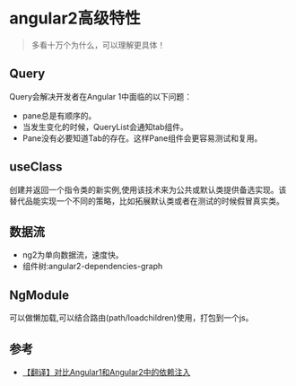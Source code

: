 # angular2高级特性
> 多看十万个为什么，可以理解更具体！

## Query
Query会解决开发者在Angular 1中面临的以下问题：
* pane总是有顺序的。
* 当发生变化的时候，QueryList会通知tab组件。
* Pane没有必要知道Tab的存在。这样Pane组件会更容易测试和复用。

## useClass
创建并返回一个指令类的新实例,使用该技术来为公共或默认类提供备选实现。该替代品能实现一个不同的策略，比如拓展默认类或者在测试的时候假冒真实类。

## 数据流
* ng2为单向数据流，速度快。
* 组件树:angular2-dependencies-graph


## NgModule
可以做懒加载,可以结合路由(path/loadchildren)使用，打包到一个js。



## 参考
* [【翻译】对比Angular1和Angular2中的依赖注入](https://my.oschina.net/mumu/blog/775695?utm_source=tuicool)
